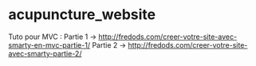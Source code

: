 # acupuncture_website

Tuto pour MVC : 
Partie 1 -> http://fredods.com/creer-votre-site-avec-smarty-en-mvc-partie-1/
Partie 2 -> http://fredods.com/creer-votre-site-avec-smarty-partie-2/
